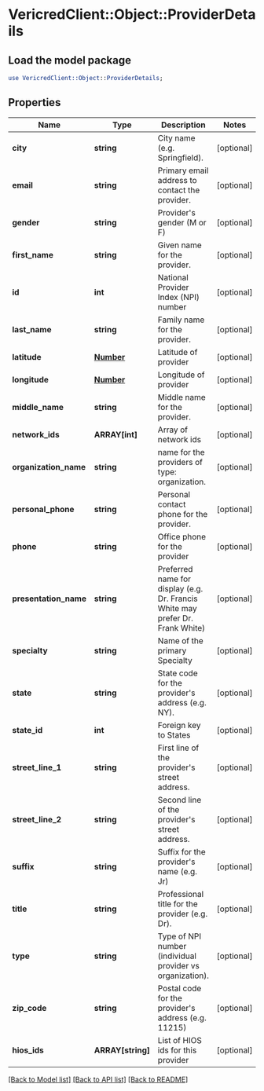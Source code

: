 # VericredClient::Object::ProviderDetails

## Load the model package
```perl
use VericredClient::Object::ProviderDetails;
```

## Properties
Name | Type | Description | Notes
------------ | ------------- | ------------- | -------------
**city** | **string** | City name (e.g. Springfield). | [optional] 
**email** | **string** | Primary email address to contact the provider. | [optional] 
**gender** | **string** | Provider&#39;s gender (M or F) | [optional] 
**first_name** | **string** | Given name for the provider. | [optional] 
**id** | **int** | National Provider Index (NPI) number | [optional] 
**last_name** | **string** | Family name for the provider. | [optional] 
**latitude** | [**Number**](Number.md) | Latitude of provider | [optional] 
**longitude** | [**Number**](Number.md) | Longitude of provider | [optional] 
**middle_name** | **string** | Middle name for the provider. | [optional] 
**network_ids** | **ARRAY[int]** | Array of network ids | [optional] 
**organization_name** | **string** | name for the providers of type: organization. | [optional] 
**personal_phone** | **string** | Personal contact phone for the provider. | [optional] 
**phone** | **string** | Office phone for the provider | [optional] 
**presentation_name** | **string** | Preferred name for display (e.g. Dr. Francis White may prefer Dr. Frank White) | [optional] 
**specialty** | **string** | Name of the primary Specialty | [optional] 
**state** | **string** | State code for the provider&#39;s address (e.g. NY). | [optional] 
**state_id** | **int** | Foreign key to States | [optional] 
**street_line_1** | **string** | First line of the provider&#39;s street address. | [optional] 
**street_line_2** | **string** | Second line of the provider&#39;s street address. | [optional] 
**suffix** | **string** | Suffix for the provider&#39;s name (e.g. Jr) | [optional] 
**title** | **string** | Professional title for the provider (e.g. Dr). | [optional] 
**type** | **string** | Type of NPI number (individual provider vs organization). | [optional] 
**zip_code** | **string** | Postal code for the provider&#39;s address (e.g. 11215) | [optional] 
**hios_ids** | **ARRAY[string]** | List of HIOS ids for this provider | [optional] 

[[Back to Model list]](../README.md#documentation-for-models) [[Back to API list]](../README.md#documentation-for-api-endpoints) [[Back to README]](../README.md)


